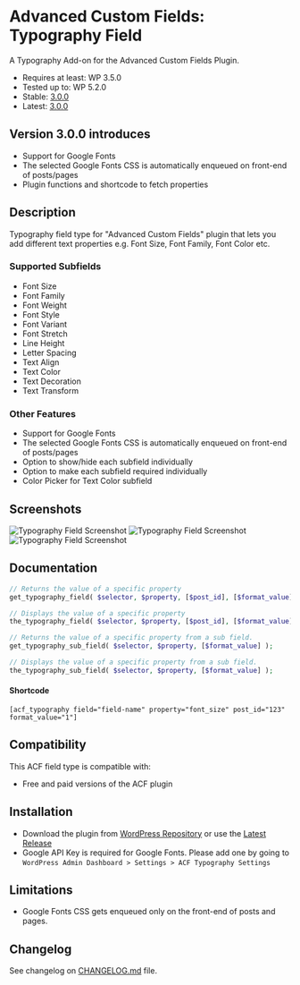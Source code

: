# Advanced Custom Fields: Typography Field

A Typography Add-on for the Advanced Custom Fields Plugin.

  - Requires at least: WP 3.5.0
  - Tested up to: WP 5.2.0
  - Stable: [3.0.0](releases/tag/3.0.0)
  - Latest: [3.0.0](releases/tag/3.0.0)

## Version 3.0.0 introduces

* Support for Google Fonts
* The selected Google Fonts CSS is automatically enqueued on front-end of posts/pages
* Plugin functions and shortcode to fetch properties

## Description
Typography field type for "Advanced Custom Fields" plugin that lets you add different text properties e.g. Font Size, Font Family, Font Color etc.
### Supported Subfields
* Font Size
* Font Family
* Font Weight
* Font Style
* Font Variant
* Font Stretch
* Line Height
* Letter Spacing
* Text Align
* Text Color
* Text Decoration
* Text Transform

### Other Features
* Support for Google Fonts
* The selected Google Fonts CSS is automatically enqueued on front-end of posts/pages
* Option to show/hide each subfield individually
* Option to make each subfield required individually
* Color Picker for Text Color subfield

## Screenshots
![Typography Field Screenshot](https://raw.githubusercontent.com/mujahidi/typography/master/screenshot-1.png "Typography Sample Field Settings")
![Typography Field Screenshot](https://raw.githubusercontent.com/mujahidi/typography/master/screenshot-2.png "Typography Sample Field Content Editing")
![Typography Field Screenshot](https://raw.githubusercontent.com/mujahidi/typography/master/screenshot-3.png "Google Key Field required for Google Fonts")

## Documentation
```php
// Returns the value of a specific property
get_typography_field( $selector, $property, [$post_id], [$format_value] );

// Displays the value of a specific property
the_typography_field( $selector, $property, [$post_id], [$format_value] );

// Returns the value of a specific property from a sub field.
get_typography_sub_field( $selector, $property, [$format_value] );

// Displays the value of a specific property from a sub field.
the_typography_sub_field( $selector, $property, [$format_value] );
```
#### Shortcode
`[acf_typography field="field-name" property="font_size" post_id="123" format_value="1"]`

## Compatibility

This ACF field type is compatible with:
* Free and paid versions of the ACF plugin

## Installation

- Download the plugin from [WordPress Repository](https://wordpress.org/plugins/acf-typography-field/) or use the [Latest Release](releases)
- Google API Key is required for Google Fonts. Please add one by going to `WordPress Admin Dashboard > Settings > ACF Typography Settings`

## Limitations
- Google Fonts CSS gets enqueued only on the front-end of posts and pages.

## Changelog
See changelog on [CHANGELOG.md](CHANGELOG.md) file.